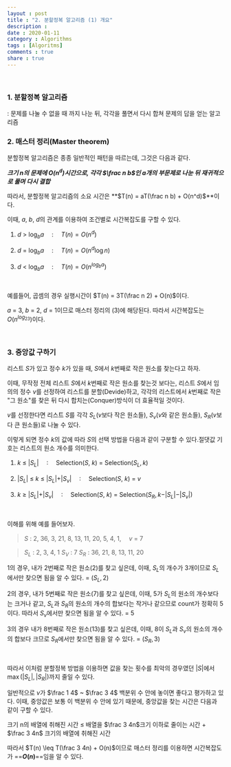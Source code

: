 ```yaml
---
layout : post
title : "2. 분할정복 알고리즘 (1) 개요"
description :
date : 2020-01-11
category : Algorithms
tags : [Algoritms]
comments : true
share : true
---
```

<br/>

### 1. 분할정복 알고리즘

: 문제를 나눌 수 없을 때 까지 나눈 뒤, 각각을 풀면서 다시 합쳐 문제의 답을 얻는 알고리즘
<br/>


### 2. 매스터 정리(Master theorem)

분할정복 알고리즘은 종종 일반적인 패턴을 따르는데, 그것은 다음과 같다.

***크기 $n$의 문제에  $O(n^d)$시간으로, 각각 $\frac n b$인 $a$개의 부문제로 나눈 뒤  재귀적으로 풀며 다시 결합***

따라서, 분할정복 알고리즘의 소요 시간은 **$T(n) = aT(\frac n b) + O(n^d)$**이다.

이때, $a$, $b$, $d$의 관계를 이용하여 조건별로 시간복잡도를 구할 수 있다.

1. $d$ > $\log_ba$ 　: 　$T(n) = O(n^d)$

2. $d$ = $\log_ba$ 　: 　$T(n) = O(n^d\log n)$

3. $d$ < $\log_ba$ 　: 　$T(n) = O(n^{log_ba})$

<br/>

예를들어, 곱셈의 경우 실행시간이 $T(n) = 3T(\frac n 2) + O(n)$이다.

$a$ = 3, $b$ = 2, $d$ = 1이므로 매스터 정리의 (3)에 해당된다. 따라서 시간복잡도는 $O(n^{log_23})$이다.

<br/>

### 3. 중앙값 구하기

리스트 $S$가 있고 정수 $k$가 있을 때, $S$에서 $k$번째로 작은 원소를 찾는다고 하자. 

이때, 무작정 전체 리스트 $S$에서 $k$번째로 작은 원소를 찾는것 보다는,
리스트 $S$에서 임의의 정수 $v$를 선정하여 리스트를 분할(Devide)하고, 각각의 리스트에서 $k$번째로 작은 "그 원소"를 찾은 뒤 다시 합치는(Conquer)방식이 더 효율적일 것이다.

$v$를 선정한다면 리스트 $S$를 각각 $S_L$($v$보다 작은 원소들), $S_v$($v$와 같은 원소들), $S_R$($v$보다 큰 원소들)로 나눌 수 있다.

이렇게 되면 정수 $k$의 값에 따라 $S$의 선택 방법을 다음과 같이 구분할 수 있다.절댓값 기호는 리스트의 원소 개수를 의미한다.

1.  $k$ $\leq$ $\vert S_L \vert$ 　: 　Selection($S$, $k$) = Selection($S_L, k$)

2. $\vert S_L \vert$ $\leq$ $k$ $\leq$ $\vert S_L \vert + \vert S_v \vert$ 　: 　Selection($S$, $k$) = $v$

3.  $k$ $\geq$ $\vert S_L \vert + \vert S_v \vert$ 　: 　Selection($S$, $k$) = Selection($S_R, k-\vert S_L \vert - \vert S_v \vert$)

<br/>

이해를 위해 예를 들어보자.

> $S$ : 2, 36, 3, 21, 8, 13, 11, 20, 5, 4, 1, 　$v$ = 7

> $S_L$ : 2, 3, 4, 1
> $S_V$ : 7
> $S_R$ : 36, 21, 8, 13, 11, 20

1의 경우, 내가 2번째로 작은 원소(2)를 찾고 싶은데,
이때, $S_L$의 개수가 3개이므로 $S_L$에서만 찾으면 됨을 알 수 있다. = $(S_L, 2)$

2의 경우, 내가 5번째로 작은 원소(7)를 찾고 싶은데,
이때, 5가 $S_L$의 원소의 개수보다는 크거나 같고, $S_L$과 $S_R$의 원소의 개수의 합보다는 작거나 같으므로
count가 정확히 5이다. 따라서 $S_v$에서만 찾으면 됨을 알 수 있다. = 5

3의 경우 내가 8번째로 작은 원소(13)를 찾고 싶은데,
이때, 8이 $S_L$과 $S_v$의 원소의 개수의 합보다 크므로 $S_R$에서만 찾으면 됨을 알 수 있다. = $(S_R, 3)$

<br/>

따라서 이처럼 분할정복 방법을 이용하면 값을 찾는 횟수를 최악의 경우였던 $\vert S \vert$에서 $\max(\vert S_L \vert, \vert S_R \vert)$까지 줄일 수 있다.

일반적으로 $v$가 $\frac 1 4$ ~  $\frac 3 4$ 백분위 수 안에 놓이면 좋다고 평가하고 있다.
이때, 중앙값은 보통 이 백분위 수 안에 있기 때문에, 중앙값을 찾는 시간은 다음과 같이 구할 수 있다.

크기 n의 배열에 취해진 시간 $\leq$ 배열을 $\frac 3 4n$크기 이하로 줄이는 시간 + $\frac 3 4n$ 크기의 배열에 취해진 시간

따라서 $T(n) \leq T(\frac 3 4n) + O(n)$이므로 매스터 정리를 이용하면 시간복잡도가 ==**$O(n)$**==임을 알 수 있다.